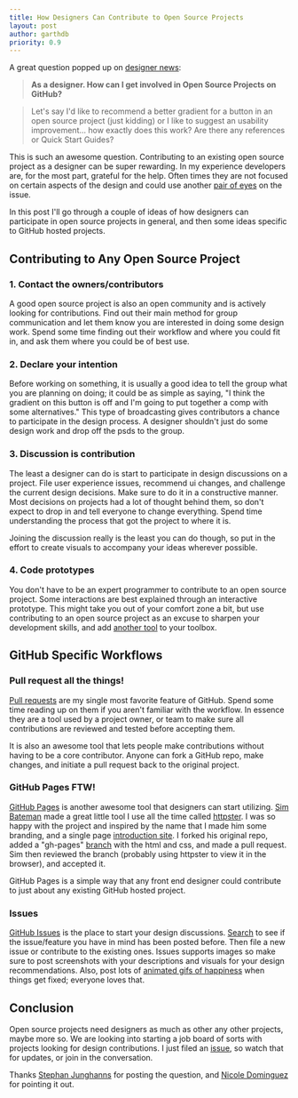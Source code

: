```yaml
---
title: How Designers Can Contribute to Open Source Projects
layout: post
author: garthdb
priority: 0.9
---
```


A great question popped up on [designer news](https://news.layervault.com/stories/7779-ask-dn-as-a-designer-how-can-i-get-involved-in-open-source-projects-on-github):

> **As a designer. How can I get involved in Open Source Projects on GitHub?**

> Let's say I'd like to recommend a better gradient for a button in an open source project (just kidding) or I like to suggest an usability improvement... how exactly does this work? Are there any references or Quick Start Guides?

This is such an awesome question. Contributing to an existing open source project as a designer can be super rewarding. In my experience developers are, for the most part, grateful for the help. Often times they are not focused on certain aspects of the design and could use another [pair of eyes](http://en.wikipedia.org/wiki/Linus's_Law) on the issue.

In this post I'll go through a couple of ideas of how designers can participate in open source projects in general, and then some ideas specific to GitHub hosted projects.

## Contributing to Any Open Source Project

### 1. Contact the owners/contributors

A good open source project is also an open community and is actively looking for contributions. Find out their main method for group communication and let them know you are interested in doing some design work. Spend some time finding out their workflow and where you could fit in, and ask them where you could be of best use.

### 2. Declare your intention

Before working on something, it is usually a good idea to tell the group what you are planning on doing; it could be as simple as saying, "I think the gradient on this button is off and I'm going to put together a comp with some alternatives." This type of broadcasting gives contributors a chance to participate in the design process. A designer shouldn't just do some design work and drop off the psds to the group.

### 3. Discussion is contribution

The least a designer can do is start to participate in design discussions on a project.  File user experience issues, recommend ui changes, and challenge the current design decisions. Make sure to do it in a constructive manner. Most decisions on projects had a lot of thought behind them, so don't expect to drop in and tell everyone to change everything. Spend time understanding the process that got the project to where it is.

Joining the discussion really is the least you can do though, so put in the effort to create visuals to accompany your ideas wherever possible.

### 4. Code prototypes

You don't have to be an expert programmer to contribute to an open source project.  Some interactions are best explained through an interactive prototype.  This might take you out of your comfort zone a bit, but use contributing to an open source project as an excuse to sharpen your development skills, and add [another tool](http://medialoot.com/blog/why-ui-designers-should-learn-to-code/) to your toolbox.

## GitHub Specific Workflows

### Pull request all the things!

[Pull requests](https://help.github.com/articles/using-pull-requests) are my single most favorite feature of GitHub. Spend some time reading up on them if you aren't familiar with the workflow.  In essence they are a tool used by a project owner, or team to make sure all contributions are reviewed and tested before accepting them.

It is also an awesome tool that lets people make contributions without having to be a core contributor.  Anyone can fork a GitHub repo, make changes, and initiate a pull request back to the original project.

### GitHub Pages FTW!

[GitHub Pages](http://pages.github.com/) is another awesome tool that designers can start utilizing. [Sim Bateman](https://twitter.com/simBateman) made a great little tool I use all the time called [httpster](https://github.com/SimbCo/httpster). I was so happy with the project and inspired by the name that I made him some branding, and a single page [introduction site](http://simbco.github.io/httpster/). I forked his original repo, added a "gh-pages" [branch](https://help.github.com/articles/branching-out) with the html and css, and made a pull request. Sim then reviewed the branch (probably using httpster to view it in the browser), and accepted it.

GitHub Pages is a simple way that any front end designer could contribute to just about any existing GitHub hosted project.

### Issues

[GitHub Issues](https://github.com/blog/831-issues-2-0-the-next-generation) is the place to start your design discussions.  [Search](/img/animated_issue_search.gif) to see if the issue/feature you have in mind has been posted before. Then file a new issue or contribute to the existing ones.  Issues supports images so make sure to post screenshots with your descriptions and visuals for your design recommendations.  Also, post lots of [animated gifs of happiness](https://github.com/topcoat/topcoat/issues/375) when things get fixed; everyone loves that.

## Conclusion

Open source projects need designers as much as other any other projects, maybe more so.  We are looking into starting a job board of sorts with projects looking for design contributions.  I just filed an [issue](https://github.com/opensourcedesignis/opensourcedesignis.github.io/issues/10), so watch that for updates, or join in the conversation.

Thanks [Stephan Junghanns](https://news.layervault.com/u/801/stephan-junghanns) for posting the question, and [Nicole Dominguez](https://twitter.com/sodevious) for pointing it out.






